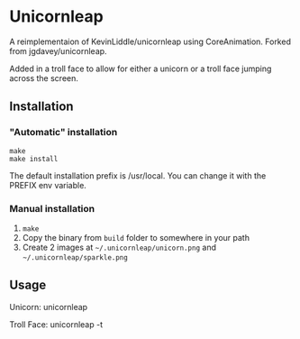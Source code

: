Unicornleap
===========

A reimplementaion of KevinLiddle/unicornleap using CoreAnimation. Forked from jgdavey/unicornleap.

Added in a troll face to allow for either a unicorn or a troll face jumping across the screen.

Installation
------------

### "Automatic" installation

    make
    make install

The default installation prefix is /usr/local. You can change it with
the PREFIX env variable.

### Manual installation

1. `make`
2.  Copy the binary from `build` folder to somewhere in your path
3.  Create 2 images at `~/.unicornleap/unicorn.png` and `~/.unicornleap/sparkle.png`


Usage
-----

Unicorn:
    unicornleap
    
Troll Face:
    unicornleap -t
